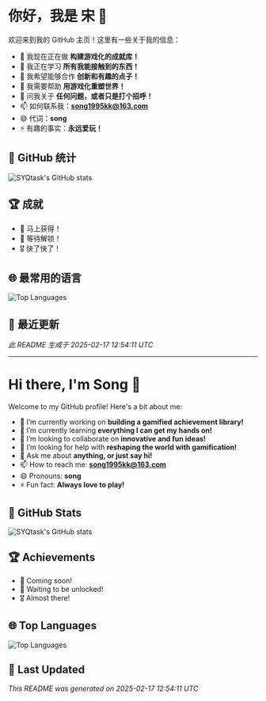 # 你好，我是 宋 👋

欢迎来到我的 GitHub 主页！这里有一些关于我的信息：

- 🔭 我现在正在做 **构建游戏化的成就库！**
- 🌱 我正在学习 **所有我能接触到的东西！**
- 👯 我希望能够合作 **创新和有趣的点子！**
- 🤔 我需要帮助 **用游戏化重塑世界！**
- 💬 问我关于 **任何问题，或者只是打个招呼！**
- 📫 如何联系我：**song1995kk@163.com**
- 😄 代词：**song**
- ⚡ 有趣的事实：**永远爱玩！**

## 🚀 GitHub 统计

![SYQtask's GitHub stats](https://github-readme-stats.vercel.app/api?username=SYQtask&show_icons=true&theme=radical)

## 🏆 成就

- 🥇 马上获得！
- 🏅 等待解锁！
- 🎖 快了快了！

## 🌐 最常用的语言

![Top Languages](https://github-readme-stats.vercel.app/api/top-langs/?username=SYQtask&layout=compact&theme=radical)

## 📅 最近更新

*此 README 生成于 2025-02-17 12:54:11 UTC*

---

# Hi there, I'm Song 👋

Welcome to my GitHub profile! Here's a bit about me:

- 🔭 I’m currently working on **building a gamified achievement library!**
- 🌱 I’m currently learning **everything I can get my hands on!**
- 👯 I’m looking to collaborate on **innovative and fun ideas!**
- 🤔 I’m looking for help with **reshaping the world with gamification!**
- 💬 Ask me about **anything, or just say hi!**
- 📫 How to reach me: **song1995kk@163.com**
- 😄 Pronouns: **song**
- ⚡ Fun fact: **Always love to play!**

## 🚀 GitHub Stats

![SYQtask's GitHub stats](https://github-readme-stats.vercel.app/api?username=SYQtask&show_icons=true&theme=radical)

## 🏆 Achievements

- 🥇 Coming soon!
- 🏅 Waiting to be unlocked!
- 🎖 Almost there!

## 🌐 Top Languages

![Top Languages](https://github-readme-stats.vercel.app/api/top-langs/?username=SYQtask&layout=compact&theme=radical)

## 📅 Last Updated

*This README was generated on 2025-02-17 12:54:11 UTC*
